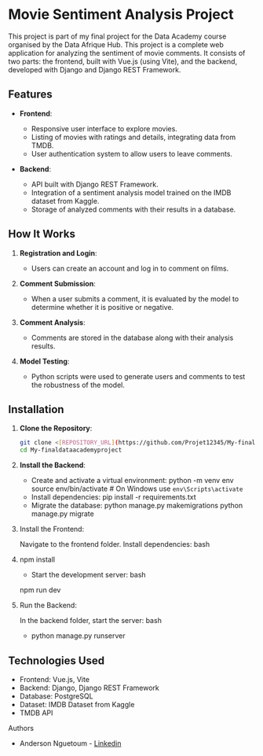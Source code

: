 # Movie Sentiment Analysis Project
This project is part of my final project for the Data Academy course organised by the Data Afrique Hub.
This project is a complete web application for analyzing the sentiment of movie comments. It consists of two parts: the frontend, built with Vue.js (using Vite), and the backend, developed with Django and Django REST Framework.

## Features

- **Frontend**:
  - Responsive user interface to explore movies.
  - Listing of movies with ratings and details, integrating data from TMDB.
  - User authentication system to allow users to leave comments.

- **Backend**:
  - API built with Django REST Framework.
  - Integration of a sentiment analysis model trained on the IMDB dataset from Kaggle.
  - Storage of analyzed comments with their results in a database.

## How It Works

1. **Registration and Login**:
   - Users can create an account and log in to comment on films.

2. **Comment Submission**:
   - When a user submits a comment, it is evaluated by the model to determine whether it is positive or negative.

3. **Comment Analysis**:
   - Comments are stored in the database along with their analysis results.

4. **Model Testing**:
   - Python scripts were used to generate users and comments to test the robustness of the model.

## Installation

1. **Clone the Repository**:
   ```bash
   git clone <[REPOSITORY_URL](https://github.com/Projet12345/My-finaldataacademyproject.git)>
   cd My-finaldataacademyproject

2. **Install the Backend**:
    - Create and activate a virtual environment:
    python -m venv env
    source env/bin/activate  # On Windows use `env\Scripts\activate`
    - Install dependencies:
    pip install -r requirements.txt
    - Migrate the database:
    python manage.py makemigrations
    python manage.py migrate

3. Install the Frontend:

    Navigate to the frontend folder.
    Install dependencies:
    bash

3. npm install

   - Start the development server:
   bash

    npm run dev

4. Run the Backend:

    In the backend folder, start the server:
    bash

   - python manage.py runserver

## Technologies Used
   - Frontend: Vue.js, Vite
   - Backend: Django, Django REST Framework
   - Database: PostgreSQL
   - Dataset: IMDB Dataset from Kaggle
   - TMDB API

Authors

   - Anderson Nguetoum - [Linkedin](https://www.linkedin.com/in/anderson-nguetoum-likeufack-b8888124a/)




